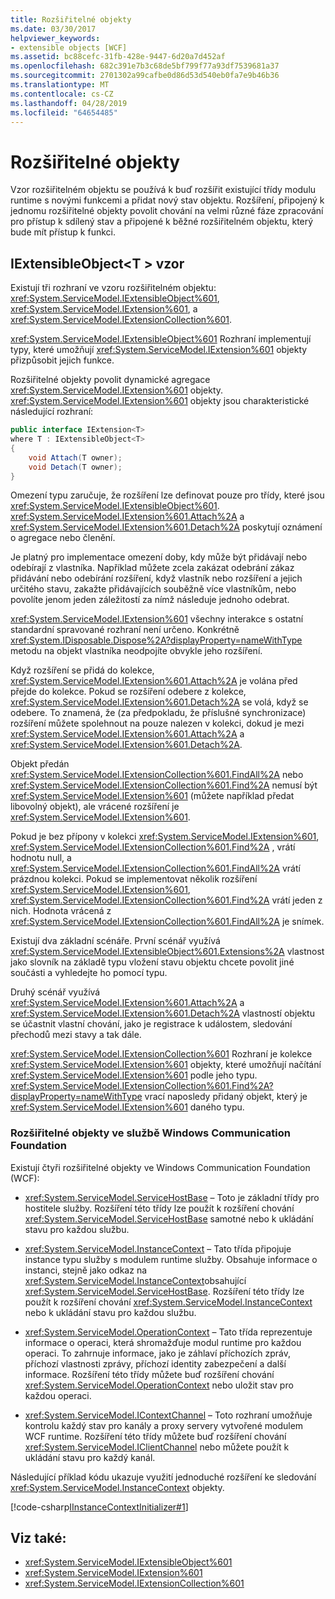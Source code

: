 ```yaml
---
title: Rozšiřitelné objekty
ms.date: 03/30/2017
helpviewer_keywords:
- extensible objects [WCF]
ms.assetid: bc88cefc-31fb-428e-9447-6d20a7d452af
ms.openlocfilehash: 682c391e7b3c68de5bf799f77a93df7539681a37
ms.sourcegitcommit: 2701302a99cafbe0d86d53d540eb0fa7e9b46b36
ms.translationtype: MT
ms.contentlocale: cs-CZ
ms.lasthandoff: 04/28/2019
ms.locfileid: "64654485"
---
```

# <a name="extensible-objects"></a>Rozšiřitelné objekty

Vzor rozšiřitelném objektu se používá k buď rozšířit existující třídy modulu runtime s novými funkcemi a přidat nový stav objektu. Rozšíření, připojený k jednomu rozšiřitelné objekty povolit chování na velmi různé fáze zpracování pro přístup k sdílený stav a připojené k běžné rozšiřitelném objektu, který bude mít přístup k funkci.

## <a name="the-iextensibleobjectt-pattern"></a>IExtensibleObject\<T > vzor

Existují tři rozhraní ve vzoru rozšiřitelném objektu: <xref:System.ServiceModel.IExtensibleObject%601>, <xref:System.ServiceModel.IExtension%601>, a <xref:System.ServiceModel.IExtensionCollection%601>.

<xref:System.ServiceModel.IExtensibleObject%601> Rozhraní implementují typy, které umožňují <xref:System.ServiceModel.IExtension%601> objekty přizpůsobit jejich funkce.

Rozšiřitelné objekty povolit dynamické agregace <xref:System.ServiceModel.IExtension%601> objekty. <xref:System.ServiceModel.IExtension%601> objekty jsou charakteristické následující rozhraní:

```csharp
public interface IExtension<T>
where T : IExtensibleObject<T>
{
    void Attach(T owner);
    void Detach(T owner);
}
```

Omezení typu zaručuje, že rozšíření lze definovat pouze pro třídy, které jsou <xref:System.ServiceModel.IExtensibleObject%601>. <xref:System.ServiceModel.IExtension%601.Attach%2A> a <xref:System.ServiceModel.IExtension%601.Detach%2A> poskytují oznámení o agregace nebo členění.

Je platný pro implementace omezení doby, kdy může být přidávají nebo odebírají z vlastníka. Například můžete zcela zakázat odebrání zákaz přidávání nebo odebírání rozšíření, když vlastník nebo rozšíření a jejich určitého stavu, zakažte přidávajících souběžně více vlastníkům, nebo povolíte jenom jeden záležitostí za nímž následuje jednoho odebrat.

<xref:System.ServiceModel.IExtension%601> všechny interakce s ostatní standardní spravované rozhraní není určeno. Konkrétně <xref:System.IDisposable.Dispose%2A?displayProperty=nameWithType> metodu na objekt vlastníka neodpojíte obvykle jeho rozšíření.

Když rozšíření se přidá do kolekce, <xref:System.ServiceModel.IExtension%601.Attach%2A> je volána před přejde do kolekce. Pokud se rozšíření odebere z kolekce, <xref:System.ServiceModel.IExtension%601.Detach%2A> se volá, když se odebere. To znamená, že (za předpokladu, že příslušné synchronizace) rozšíření můžete spolehnout na pouze nalezen v kolekci, dokud je mezi <xref:System.ServiceModel.IExtension%601.Attach%2A> a <xref:System.ServiceModel.IExtension%601.Detach%2A>.

Objekt předán <xref:System.ServiceModel.IExtensionCollection%601.FindAll%2A> nebo <xref:System.ServiceModel.IExtensionCollection%601.Find%2A> nemusí být <xref:System.ServiceModel.IExtension%601> (můžete například předat libovolný objekt), ale vrácené rozšíření je <xref:System.ServiceModel.IExtension%601>.

Pokud je bez přípony v kolekci <xref:System.ServiceModel.IExtension%601>, <xref:System.ServiceModel.IExtensionCollection%601.Find%2A> , vrátí hodnotu null, a <xref:System.ServiceModel.IExtensionCollection%601.FindAll%2A> vrátí prázdnou kolekci. Pokud se implementovat několik rozšíření <xref:System.ServiceModel.IExtension%601>, <xref:System.ServiceModel.IExtensionCollection%601.Find%2A> vrátí jeden z nich. Hodnota vrácená z <xref:System.ServiceModel.IExtensionCollection%601.FindAll%2A> je snímek.

Existují dva základní scénáře. První scénář využívá <xref:System.ServiceModel.IExtensibleObject%601.Extensions%2A> vlastnost jako slovník na základě typu vložení stavu objektu chcete povolit jiné součásti a vyhledejte ho pomocí typu.

Druhý scénář využívá <xref:System.ServiceModel.IExtension%601.Attach%2A> a <xref:System.ServiceModel.IExtension%601.Detach%2A> vlastností objektu se účastnit vlastní chování, jako je registrace k událostem, sledování přechodů mezi stavy a tak dále.

<xref:System.ServiceModel.IExtensionCollection%601> Rozhraní je kolekce <xref:System.ServiceModel.IExtension%601> objekty, které umožňují načítání <xref:System.ServiceModel.IExtension%601> podle jeho typu. <xref:System.ServiceModel.IExtensionCollection%601.Find%2A?displayProperty=nameWithType> vrací naposledy přidaný objekt, který je <xref:System.ServiceModel.IExtension%601> daného typu.

### <a name="extensible-objects-in-windows-communication-foundation"></a>Rozšiřitelné objekty ve službě Windows Communication Foundation

Existují čtyři rozšiřitelné objekty ve Windows Communication Foundation (WCF):

- <xref:System.ServiceModel.ServiceHostBase> – Toto je základní třídy pro hostitele služby.  Rozšíření této třídy lze použít k rozšíření chování <xref:System.ServiceModel.ServiceHostBase> samotné nebo k ukládání stavu pro každou službu.

- <xref:System.ServiceModel.InstanceContext> – Tato třída připojuje instance typu služby s modulem runtime služby.  Obsahuje informace o instanci, stejně jako odkaz na <xref:System.ServiceModel.InstanceContext>obsahující <xref:System.ServiceModel.ServiceHostBase>. Rozšíření této třídy lze použít k rozšíření chování <xref:System.ServiceModel.InstanceContext> nebo k ukládání stavu pro každou službu.

- <xref:System.ServiceModel.OperationContext> – Tato třída reprezentuje informace o operaci, která shromažďuje modul runtime pro každou operaci.  To zahrnuje informace, jako je záhlaví příchozích zpráv, příchozí vlastnosti zprávy, příchozí identity zabezpečení a další informace.  Rozšíření této třídy můžete buď rozšíření chování <xref:System.ServiceModel.OperationContext> nebo uložit stav pro každou operaci.

- <xref:System.ServiceModel.IContextChannel> – Toto rozhraní umožňuje kontrolu každý stav pro kanály a proxy servery vytvořené modulem WCF runtime.  Rozšíření této třídy můžete buď rozšíření chování <xref:System.ServiceModel.IClientChannel> nebo můžete použít k ukládání stavu pro každý kanál.

Následující příklad kódu ukazuje využití jednoduché rozšíření ke sledování <xref:System.ServiceModel.InstanceContext> objekty.

[!code-csharp[IInstanceContextInitializer#1](../../../../samples/snippets/csharp/VS_Snippets_CFX/iinstancecontextinitializer/cs/initializer.cs#1)]

## <a name="see-also"></a>Viz také:

- <xref:System.ServiceModel.IExtensibleObject%601>
- <xref:System.ServiceModel.IExtension%601>
- <xref:System.ServiceModel.IExtensionCollection%601>
